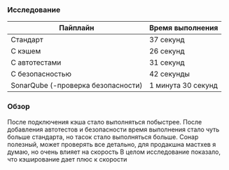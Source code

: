 ### Исследование

| Пайплайн                           | Время выполнения   | 
|------------------------------------|--------------------|
| Стандарт                           | 37 секунд          |
| С кэшем                            | 26 секунд          |
| С автотестами                      | 31 секунд          |
| С безопасностью                    | 42 секунды         | 
| SonarQube (-проверка безопасности) | 1 минута 30 секунд |

### Обзор

После подключения кэша стало выполняться побыстрее.
После добавления автотестов и безопасности время выполнения стало чуть больше стандарта, 
но тасок стало выполняться больше.
Сонар полезный, может проверять все детально, для продакшна мастхев я думаю, но очень влияет на скорость 
В целом исследование показало, что кэширование дает плюс к скорости 
